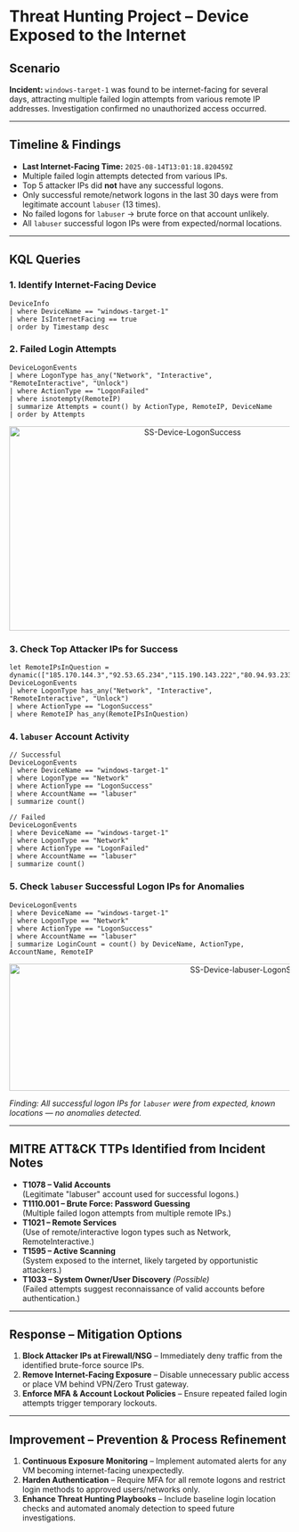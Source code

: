 # Threat Hunting Project – Device Exposed to the Internet

## Scenario
**Incident:** `windows-target-1` was found to be internet-facing for several days, attracting multiple failed login attempts from various remote IP addresses. Investigation confirmed no unauthorized access occurred.

---

## Timeline & Findings
- **Last Internet-Facing Time:** `2025-08-14T13:01:18.820459Z`
- Multiple failed login attempts detected from various IPs.
- Top 5 attacker IPs did **not** have any successful logons.
- Only successful remote/network logons in the last 30 days were from legitimate account `labuser` (13 times).
- No failed logons for `labuser` → brute force on that account unlikely.
- All `labuser` successful logon IPs were from expected/normal locations.

---

## KQL Queries

### 1. Identify Internet-Facing Device
```kql
DeviceInfo
| where DeviceName == "windows-target-1"
| where IsInternetFacing == true
| order by Timestamp desc
```

### 2. Failed Login Attempts
```kql
DeviceLogonEvents
| where LogonType has_any("Network", "Interactive", "RemoteInteractive", "Unlock")
| where ActionType == "LogonFailed"
| where isnotempty(RemoteIP)
| summarize Attempts = count() by ActionType, RemoteIP, DeviceName
| order by Attempts
```

<p align="center">
  <img 
    src="https://github.com/user-attachments/assets/e3db466c-14e0-43da-b297-1a502fb3da18" 
    height="367" 
    width="643" 
    alt="SS-Device-LogonSuccess"
  />
</p>

### 3. Check Top Attacker IPs for Success
```kql
let RemoteIPsInQuestion = dynamic(["185.170.144.3","92.53.65.234","115.190.143.222","80.94.93.233","27.123.9.202"]);
DeviceLogonEvents
| where LogonType has_any("Network", "Interactive", "RemoteInteractive", "Unlock")
| where ActionType == "LogonSuccess"
| where RemoteIP has_any(RemoteIPsInQuestion)
```

### 4. `labuser` Account Activity
```kql
// Successful
DeviceLogonEvents
| where DeviceName == "windows-target-1"
| where LogonType == "Network"
| where ActionType == "LogonSuccess"
| where AccountName == "labuser"
| summarize count()

// Failed
DeviceLogonEvents
| where DeviceName == "windows-target-1"
| where LogonType == "Network"
| where ActionType == "LogonFailed"
| where AccountName == "labuser"
| summarize count()
```

### 5. Check `labuser` Successful Logon IPs for Anomalies
```kql
DeviceLogonEvents
| where DeviceName == "windows-target-1"
| where LogonType == "Network"
| where ActionType == "LogonSuccess"
| where AccountName == "labuser"
| summarize LoginCount = count() by DeviceName, ActionType, AccountName, RemoteIP
```

<p align="center">
  <img 
    src="https://github.com/user-attachments/assets/0d2bd2a3-c225-45f0-93bc-33cf5d284cd0" 
    height="228" 
    width="863" 
    alt="SS-Device-labuser-LogonSuccess"
  />
</p>

*Finding: All successful logon IPs for `labuser` were from expected, known locations — no anomalies detected.*

---

## MITRE ATT&CK TTPs Identified from Incident Notes
- **T1078 – Valid Accounts**  
  (Legitimate "labuser" account used for successful logons.)
- **T1110.001 – Brute Force: Password Guessing**  
  (Multiple failed logon attempts from multiple remote IPs.)
- **T1021 – Remote Services**  
  (Use of remote/interactive logon types such as Network, RemoteInteractive.)
- **T1595 – Active Scanning**  
  (System exposed to the internet, likely targeted by opportunistic attackers.)
- **T1033 – System Owner/User Discovery** *(Possible)*  
  (Failed attempts suggest reconnaissance of valid accounts before authentication.)

---

## Response – Mitigation Options
1. **Block Attacker IPs at Firewall/NSG** – Immediately deny traffic from the identified brute-force source IPs.  
2. **Remove Internet-Facing Exposure** – Disable unnecessary public access or place VM behind VPN/Zero Trust gateway.  
3. **Enforce MFA & Account Lockout Policies** – Ensure repeated failed login attempts trigger temporary lockouts.

---

## Improvement – Prevention & Process Refinement
1. **Continuous Exposure Monitoring** – Implement automated alerts for any VM becoming internet-facing unexpectedly.  
2. **Harden Authentication** – Require MFA for all remote logons and restrict login methods to approved users/networks only.  
3. **Enhance Threat Hunting Playbooks** – Include baseline login location checks and automated anomaly detection to speed future investigations.


